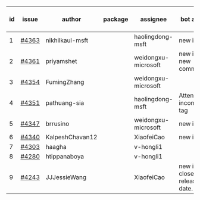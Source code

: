 | id | issue | author | package | assignee | bot advice | created date of issue | target release date | date from target |
| ------ | ------ | ------ | ------ | ------ | ------ | ------ | ------ | :-----: |
| 1 | [#4363](https://github.com/Azure/sdk-release-request/issues/4363) | nikhilkaul-msft |  | haolingdong-msft | new issue. | 07-25 | 08-25 |  |
| 2 | [#4361](https://github.com/Azure/sdk-release-request/issues/4361) | priyamshet |  | weidongxu-microsoft | new issue. new comment. | 07-25 | 08-25 |  |
| 3 | [#4354](https://github.com/Azure/sdk-release-request/issues/4354) | FumingZhang |  | weidongxu-microsoft |  | 07-21 | 08-25 |  |
| 4 | [#4351](https://github.com/Azure/sdk-release-request/issues/4351) | pathuang-sia |  | haolingdong-msft | Attention to inconsistent tag | 07-20 | 08-25 |  |
| 5 | [#4347](https://github.com/Azure/sdk-release-request/issues/4347) | brrusino |  | weidongxu-microsoft | new issue. | 07-20 | 08-25 |  |
| 6 | [#4340](https://github.com/Azure/sdk-release-request/issues/4340) | KalpeshChavan12 |  | XiaofeiCao | new issue. | 07-15 | 08-25 |  |
| 7 | [#4303](https://github.com/Azure/sdk-release-request/issues/4303) | haagha |  | v-hongli1 |  | 06-29 |  | 0 |
| 8 | [#4280](https://github.com/Azure/sdk-release-request/issues/4280) | htippanaboya |  | v-hongli1 |  | 06-26 |  | 0 |
| 9 | [#4243](https://github.com/Azure/sdk-release-request/issues/4243) | JJJessieWang |  | XiaofeiCao | new issue. close to release date.  | 06-13 | 07-28 | 1 |
